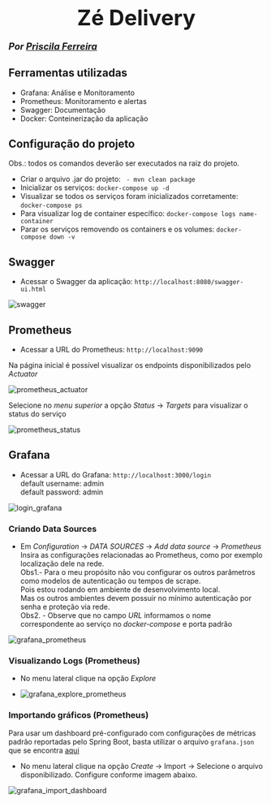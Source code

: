 <h1 align="center"><span style="font-size:150%">Zé Delivery</span></h1>

#### <span style="font-size:130%">*Por [Priscila Ferreira](https://www.linkedin.com/in/priscilasanfer/)*  

## Ferramentas utilizadas
- Grafana: Análise e Monitoramento
- Prometheus: Monitoramento e alertas
- Swagger: Documentação
- Docker: Conteinerização da aplicação

## <span>Configuração do projeto</span>
Obs.: todos os comandos deverão ser executados na raiz do projeto.

- Criar o arquivo .jar do projeto: ``` - mvn clean package```
- Inicializar os serviços: ```docker-compose up -d```
- Visualizar se todos os serviços foram inicializados corretamente: ```docker-compose ps```
- Para visualizar log de container específico: ```docker-compose logs name-container```
- Parar os serviços removendo os containers e os volumes: ```docker-compose down -v```
 
## <span>Swagger</span>
- Acessar o Swagger da aplicação:
```http://localhost:8080/swagger-ui.html```

![swagger](./src/main/resources/images/swagger.png)
 
## <span>Prometheus</span>
- Acessar a URL do Prometheus: ```http://localhost:9090```

Na página inicial é possível visualizar os endpoints disponibilizados pelo *Actuator*

![prometheus_actuator](./src/main/resources/images/prometheus_actuator.png)

Selecione no *menu superior* a opção *Status* -> *Targets* para visualizar o status do serviço

![prometheus_status](./src/main/resources/images/prometheus_status.png)

## <span>Grafana</span>
- Acessar a URL do Grafana: ```http://localhost:3000/login```  
default username: admin  
default password: admin 
 
![login_grafana](./src/main/resources/images/login_grafana.png)   

### Criando Data Sources
- Em *Configuration* -> *DATA SOURCES* -> *Add data source* -> *Prometheus*
Insira as configurações relacionadas ao Prometheus, como por exemplo localização dele na rede.  
Obs1.- Para o meu propósito não vou configurar os outros parâmetros como modelos de autenticação ou tempos de scrape.   
Pois estou rodando em ambiente de desenvolvimento local.   
Mas os outros ambientes devem possuir no mínimo autenticação por senha e proteção via rede.  
Obs2. - Observe que no campo *URL* informamos o nome correspondente ao serviço no *docker-compose* e porta padrão

![grafana_prometheus](./src/main/resources/images/grafana_prometheus.png)

### Visualizando Logs (Prometheus)
- No menu lateral clique na opção *Explore*

- ![grafana_explore_prometheus](./src/main/resources/images/grafana_explore_prometheus.png)

### Importando gráficos (Prometheus)
Para usar um dashboard pré-configurado com configurações de métricas padrão reportadas pelo Spring Boot, basta utilizar o arquivo `grafana.json` que se encontra [aqui](./src/main/resources/files/grafana.json)

- No menu lateral clique na opção *Create* -> Import -> Selecione o arquivo disponibilizado.
Configure conforme imagem abaixo.

![grafana_import_dashboard](./src/main/resources/images/grafana_import_dashboard.png)

